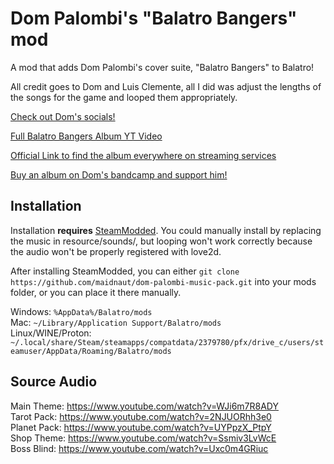 # Dom Palombi's "Balatro Bangers" mod

A mod that adds Dom Palombi's cover suite, "Balatro Bangers" to Balatro!

All credit goes to Dom and Luis Clemente, all I did was adjust the lengths of the songs for the game and looped them appropriately.

[Check out Dom's socials!](https://bio.link/dompalombimusic)

[Full Balatro Bangers Album YT Video](https://youtu.be/5c5ruSYe1WA)

[Official Link to find the album everywhere on streaming services](https://song.link/DomPalombis-BalatroBangers)

[Buy an album on Dom's bandcamp and support him!](https://dompalombimusic.bandcamp.com/album/balatro-bangers)

## Installation

Installation **requires** [SteamModded](https://github.com/Steamodded/smods). You could manually install by replacing the music in resource/sounds/, but looping won't work correctly because the audio won't be properly registered with love2d.

After installing SteamModded, you can either ``git clone https://github.com/maidnaut/dom-palombi-music-pack.git`` into your mods folder, or you can place it there manually.  

Windows: ``%AppData%/Balatro/mods``  
Mac: ``~/Library/Application Support/Balatro/mods``  
Linux/WINE/Proton: ``~/.local/share/Steam/steamapps/compatdata/2379780/pfx/drive_c/users/steamuser/AppData/Roaming/Balatro/mods``  

## Source Audio

Main Theme: https://www.youtube.com/watch?v=WJi6m7R8ADY  
Tarot Pack: https://www.youtube.com/watch?v=2NJUORhh3e0  
Planet Pack: https://www.youtube.com/watch?v=UYPpzX_PtpY  
Shop Theme: https://www.youtube.com/watch?v=Ssmiv3LvWcE  
Boss Blind: https://www.youtube.com/watch?v=Uxc0m4GRiuc
